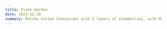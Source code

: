 ```yaml
---
title: Elven Garden
date: 2023-12-29
summary: Matcha Cotton Cheesecake with 2 layers of stawberries, with Matcha powders on top.
---
```

